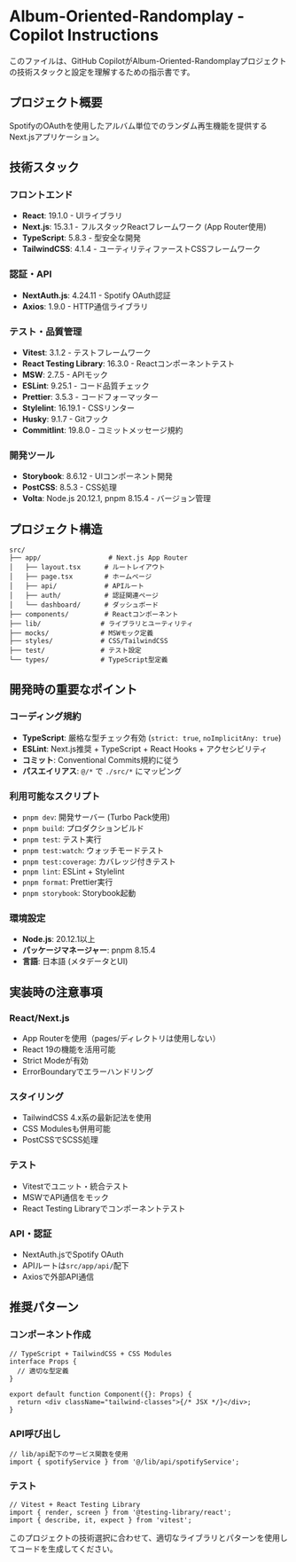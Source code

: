 # Album-Oriented-Randomplay - Copilot Instructions

このファイルは、GitHub CopilotがAlbum-Oriented-Randomplayプロジェクトの技術スタックと設定を理解するための指示書です。

## プロジェクト概要

SpotifyのOAuthを使用したアルバム単位でのランダム再生機能を提供するNext.jsアプリケーション。

## 技術スタック

### フロントエンド

- **React**: 19.1.0 - UIライブラリ
- **Next.js**: 15.3.1 - フルスタックReactフレームワーク (App Router使用)
- **TypeScript**: 5.8.3 - 型安全な開発
- **TailwindCSS**: 4.1.4 - ユーティリティファーストCSSフレームワーク

### 認証・API

- **NextAuth.js**: 4.24.11 - Spotify OAuth認証
- **Axios**: 1.9.0 - HTTP通信ライブラリ

### テスト・品質管理

- **Vitest**: 3.1.2 - テストフレームワーク
- **React Testing Library**: 16.3.0 - Reactコンポーネントテスト
- **MSW**: 2.7.5 - APIモック
- **ESLint**: 9.25.1 - コード品質チェック
- **Prettier**: 3.5.3 - コードフォーマッター
- **Stylelint**: 16.19.1 - CSSリンター
- **Husky**: 9.1.7 - Gitフック
- **Commitlint**: 19.8.0 - コミットメッセージ規約

### 開発ツール

- **Storybook**: 8.6.12 - UIコンポーネント開発
- **PostCSS**: 8.5.3 - CSS処理
- **Volta**: Node.js 20.12.1, pnpm 8.15.4 - バージョン管理

## プロジェクト構造

```
src/
├── app/                 # Next.js App Router
│   ├── layout.tsx      # ルートレイアウト
│   ├── page.tsx        # ホームページ
│   ├── api/            # APIルート
│   ├── auth/           # 認証関連ページ
│   └── dashboard/      # ダッシュボード
├── components/         # Reactコンポーネント
├── lib/               # ライブラリとユーティリティ
├── mocks/             # MSWモック定義
├── styles/            # CSS/TailwindCSS
├── test/              # テスト設定
└── types/             # TypeScript型定義
```

## 開発時の重要なポイント

### コーディング規約

- **TypeScript**: 厳格な型チェック有効 (`strict: true`, `noImplicitAny: true`)
- **ESLint**: Next.js推奨 + TypeScript + React Hooks + アクセシビリティ
- **コミット**: Conventional Commits規約に従う
- **パスエイリアス**: `@/*` で `./src/*` にマッピング

### 利用可能なスクリプト

- `pnpm dev`: 開発サーバー (Turbo Pack使用)
- `pnpm build`: プロダクションビルド
- `pnpm test`: テスト実行
- `pnpm test:watch`: ウォッチモードテスト
- `pnpm test:coverage`: カバレッジ付きテスト
- `pnpm lint`: ESLint + Stylelint
- `pnpm format`: Prettier実行
- `pnpm storybook`: Storybook起動

### 環境設定

- **Node.js**: 20.12.1以上
- **パッケージマネージャー**: pnpm 8.15.4
- **言語**: 日本語 (メタデータとUI)

## 実装時の注意事項

### React/Next.js

- App Routerを使用（pages/ディレクトリは使用しない）
- React 19の機能を活用可能
- Strict Modeが有効
- ErrorBoundaryでエラーハンドリング

### スタイリング

- TailwindCSS 4.x系の最新記法を使用
- CSS Modulesも併用可能
- PostCSSでSCSS処理

### テスト

- Vitestでユニット・統合テスト
- MSWでAPI通信をモック
- React Testing Libraryでコンポーネントテスト

### API・認証

- NextAuth.jsでSpotify OAuth
- APIルートは`src/app/api/`配下
- Axiosで外部API通信

## 推奨パターン

### コンポーネント作成

```tsx
// TypeScript + TailwindCSS + CSS Modules
interface Props {
  // 適切な型定義
}

export default function Component({}: Props) {
  return <div className="tailwind-classes">{/* JSX */}</div>;
}
```

### API呼び出し

```tsx
// lib/api配下のサービス関数を使用
import { spotifyService } from '@/lib/api/spotifyService';
```

### テスト

```tsx
// Vitest + React Testing Library
import { render, screen } from '@testing-library/react';
import { describe, it, expect } from 'vitest';
```

このプロジェクトの技術選択に合わせて、適切なライブラリとパターンを使用してコードを生成してください。
